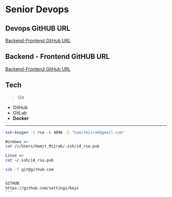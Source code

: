 # Senior Devops

## Devops GitHUB URL
[Backend-Frontend GitHub URL](https://github.com/hamitmizrak/senior-fullstack-developer1)

## Backend - Frontend GitHUB URL
[Backend-Frontend GitHub URL](https://github.com/hamitmizrak/senior-fullstack-developer1)

## Tech
> Git
- GitHub
- GitLab
- **Docker**
---
````sh
ssh-keygen -t rsa -b 4096 -C "hamitmizrak@gmail.com"

Windows =>
cat /c/Users/Hamit_Mizrak/.ssh/id_rsa.pub

Linux =>
cat ~/.ssh/id_rsa.pub

ssh -T git@github.com


GITHUB
https://github.com/settings/keys
```
